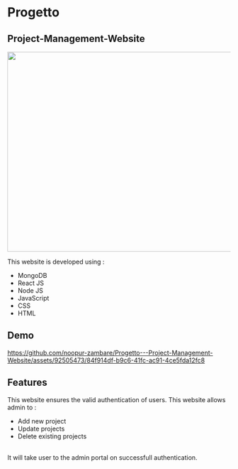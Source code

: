 # Progetto #

## Project-Management-Website ##

<img src="https://user-images.githubusercontent.com/92505473/187043066-6f236444-3121-454a-82a5-935f955d9418.png" width="800" height="450">

This website is developed using :
* MongoDB
* React JS
* Node JS
* JavaScript
* CSS
* HTML

## Demo

https://github.com/noopur-zambare/Progetto---Project-Management-Website/assets/92505473/84f914df-b9c6-41fc-ac91-4ce5fda12fc8


## Features ##

This website ensures the valid authentication of users. This website allows admin to :
* Add new project
* Update projects
* Delete existing projects
<br>
It will take user to the admin portal on successfull authentication. 
